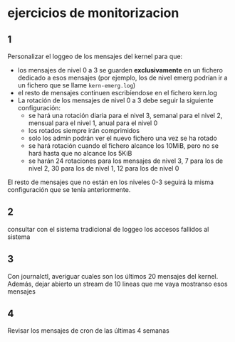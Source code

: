 # ejercicios de monitorizacion

## 1
Personalizar el loggeo de los mensajes del kernel para que:

- los mensajes de nivel 0 a 3 se guarden **exclusivamente** en un fichero
    dedicado a esos mensajes (por ejemplo, los de nivel emerg podrían
    ir a un fichero que se llame `kern-emerg.log`)
- el resto de mensajes continuen escribíendose en el fichero kern.log
- La rotación de los mensajes de nivel 0 a 3 debe seguir la siguiente configuración:
    - se hará una rotación diaria para el nivel 3, semanal para el nivel 2,
    mensual para el nivel 1, anual para el nivel 0
    - los rotados siempre irán comprimidos
    - solo los admin podrán ver el nuevo fichero una vez se ha rotado
    - se hará rotación cuando el fichero alcance los 10MiB, pero no se hará
    hasta que no alcance los 5KiB
    - se harán 24 rotaciones para los mensajes de nivel 3, 7 para los de
    nivel 2, 30 para los de nivel 1, 12 para los de nivel 0

El resto de mensajes que no están en los niveles 0-3 seguirá la misma configuración
que se tenía anteriormente.

## 2
consultar con el sistema tradicional de loggeo los accesos fallidos al sistema

## 3
Con journalctl, averiguar cuales son los últimos 20 mensajes del kernel.
Además, dejar abierto un stream de 10 lineas que me vaya mostranso esos mensajes


## 4
Revisar los mensajes de cron de las últimas 4 semanas